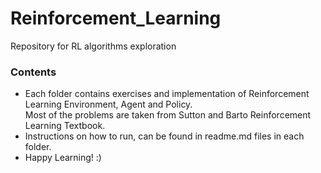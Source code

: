 # Reinforcement_Learning
Repository for RL algorithms exploration<br>

### Contents
- Each folder contains exercises and implementation of Reinforcement Learning Environment, Agent and Policy.<br>Most of the problems are taken from Sutton and Barto Reinforcement Learning Textbook. <br>
- Instructions on how to run, can be found in readme.md files in each folder.
- Happy Learning! :) 
